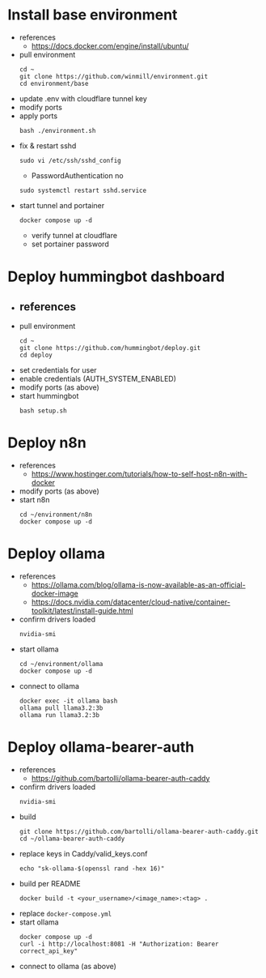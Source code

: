 # Install base environment

- references
  - https://docs.docker.com/engine/install/ubuntu/
- pull environment
  ```
  cd ~
  git clone https://github.com/winmill/environment.git
  cd environment/base
  ```
- update .env with cloudflare tunnel key
- modify ports
- apply ports
  ```
  bash ./environment.sh
  ```
- fix & restart sshd
  ```
  sudo vi /etc/ssh/sshd_config
  ```
  - PasswordAuthentication no
  ```
  sudo systemctl restart sshd.service
  ```
- start tunnel and portainer
  ```
  docker compose up -d
  ```
  - verify tunnel at cloudflare
  - set portainer password

# Deploy hummingbot dashboard

- references
  - 
- pull environment
  ```
  cd ~
  git clone https://github.com/hummingbot/deploy.git
  cd deploy
  ```
- set credentials for user
- enable credentials (AUTH_SYSTEM_ENABLED)
- modify ports (as above)
- start hummingbot
  ```
  bash setup.sh
  ```

# Deploy n8n

- references 
  - https://www.hostinger.com/tutorials/how-to-self-host-n8n-with-docker
- modify ports (as above)
- start n8n
  ```
  cd ~/environment/n8n
  docker compose up -d
  ```

# Deploy ollama

- references
  - https://ollama.com/blog/ollama-is-now-available-as-an-official-docker-image
  - https://docs.nvidia.com/datacenter/cloud-native/container-toolkit/latest/install-guide.html
- confirm drivers loaded
  ```
  nvidia-smi
  ```
- start ollama
  ```
  cd ~/environment/ollama
  docker compose up -d
  ```
- connect to ollama
  ```
  docker exec -it ollama bash
  ollama pull llama3.2:3b
  ollama run llama3.2:3b
  ```

# Deploy ollama-bearer-auth

- references
  - https://github.com/bartolli/ollama-bearer-auth-caddy
- confirm drivers loaded
  ```
  nvidia-smi
  ```
- build
  ```
  git clone https://github.com/bartolli/ollama-bearer-auth-caddy.git
  cd ~/ollama-bearer-auth-caddy
  ```
- replace keys in Caddy/valid_keys.conf
  ```
  echo "sk-ollama-$(openssl rand -hex 16)"
  ```
- build per README
  ```
  docker build -t <your_username>/<image_name>:<tag> .
  ```
- replace `docker-compose.yml`
- start ollama
  ```
  docker compose up -d
  curl -i http://localhost:8081 -H "Authorization: Bearer correct_api_key"
  ```
- connect to ollama (as above)
  